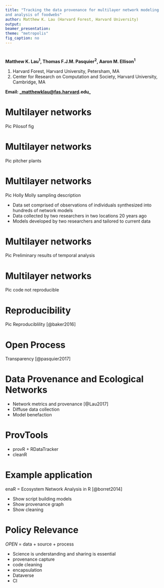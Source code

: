 ```yaml
---
title: "Tracking the data provenance for multilayer network modeling
and analysis of foodwebs"
author: Matthew K. Lau (Harvard Forest, Harvard University)
output:
beamer_presentation:
theme: "metropolis"
fig_caption: no
---
```




# 
**Matthew K. Lau$^1$, Thomas F.J.M. Pasquier$^2$, Aaron M. Ellison$^1$**

1. Harvard Forest, Harvard University, Petersham, MA
2. Center for Research on Computation and Society, Harvard University, Cambridge, MA

**Email: _matthewklau@fas.harvard.edu_**


# Multilayer networks

Pic Pilosof fig


# Multilayer networks

Pic pitcher plants

# Multilayer networks

Pic Holly Molly sampling description

- Data set comprised of observations of individuals synthesized into
  hundreds of network models
- Data collected by two researchers in two locations 20 years ago
- Models developed by two researchers and tailored to current data

# Multilayer networks

Pic Preliminary results of temporal analysis

# Multilayer networks

Pic code not reproducible

# Reproducibility

Pic Reproduciblility [@baker2016]

# Open Process

Transparency [@pasquier2017]

# Data Provenance and Ecological Networks

- Network metrics and provenance [@Lau2017]
- Diffuse data collection
- Model benefaction

# ProvTools

- provR + RDataTracker
- cleanR

# Example application

enaR = Ecosystem Network Analysis in R [@borret2014]

- Show script building models
- Show provenance graph
- Show cleaning

# Policy Relevance

*OPEN*  = data + source + process

- Science is understanding and sharing is essential
- provenance capture
- code cleaning
- encapsulation
- Dataverse
- CI



